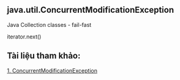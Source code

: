 

## java.util.ConcurrentModificationException

Java Collection classes - fail-fast

iterator.next()


## Tài liệu tham khảo:

[1. ConcurrentModificationException](https://www.digitalocean.com/community/tutorials/java-util-concurrentmodificationexception)

